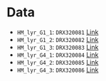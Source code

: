 # Data

 - `HM_lyr_G1_1`: `DRX320081` [Link](https://www.ncbi.nlm.nih.gov/sra/?term=DRX320081)
 - `HM_lyr_G1_2`: `DRX320082` [Link](https://www.ncbi.nlm.nih.gov/sra/?term=DRX320082)
 - `HM_lyr_G1_3`: `DRX320083` [Link](https://www.ncbi.nlm.nih.gov/sra/?term=DRX320083)
 - `HM_lyr_G4_1`: `DRX320084` [Link](https://www.ncbi.nlm.nih.gov/sra/?term=DRX320084)
 - `HM_lyr_G4_2`: `DRX320085` [Link](https://www.ncbi.nlm.nih.gov/sra/?term=DRX320085)
 - `HM_lyr_G4_3`: `DRX320086` [Link](https://www.ncbi.nlm.nih.gov/sra/?term=DRX320086)
